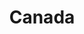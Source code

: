 ---
title: "Canada"
hashtag: "canada"
subdivision-of:
  - North America
tags:
  - Country
  - North America
---